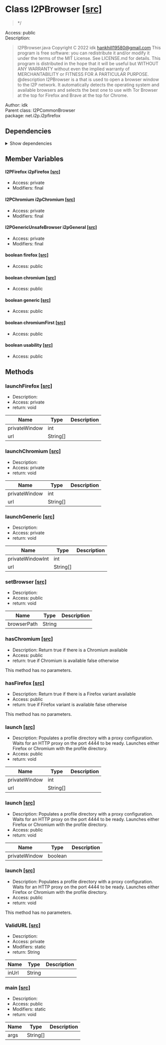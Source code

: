 # Class I2PBrowser [[src]](src/java/net/i2p/i2pfirefox/I2PBrowser.java)  

 > */  

Access: public  
Description:  
 > I2PBrowser.java Copyright C 2022 idk <hankhill19580@gmail.com> This program is free software: you can redistribute it and/or modify it under the terms of the MIT License. See LICENSE.md for details. This program is distributed in the hope that it will be useful but WITHOUT ANY WARRANTY without even the implied warranty of MERCHANTABILITY or FITNESS FOR A PARTICULAR PURPOSE. @description I2PBrowser is a that is used to open a browser window to the I2P network. It automatically detects the operating system and available browsers and selects the best one to use with Tor Browser at the top for Firefox and Brave at the top for Chrome.  

Author: idk   
Parent class: I2PCommonBrowser  
package: net.i2p.i2pfirefox  

## Dependencies

<details>  
  <summary>  
    Show dependencies  
  </summary>  
  <ul>  
<li>java.util.ArrayList</li>
  </ul>  
</details>  

## Member Variables

####  I2PFirefox i2pFirefox  [[src]](src/java/net/i2p/i2pfirefox/I2PBrowser.java#L)

 >   

+ Access: private  
+ Modifiers: final 

####  I2PChromium i2pChromium  [[src]](src/java/net/i2p/i2pfirefox/I2PBrowser.java#L)

 >   

+ Access: private  
+ Modifiers: final 

####  I2PGenericUnsafeBrowser i2pGeneral  [[src]](src/java/net/i2p/i2pfirefox/I2PBrowser.java#L)

 >   

+ Access: private  
+ Modifiers: final 

####  boolean firefox  [[src]](src/java/net/i2p/i2pfirefox/I2PBrowser.java#L)

 >   

+ Access: public  

####  boolean chromium  [[src]](src/java/net/i2p/i2pfirefox/I2PBrowser.java#L)

 >   

+ Access: public  

####  boolean generic  [[src]](src/java/net/i2p/i2pfirefox/I2PBrowser.java#L)

 >   

+ Access: public  

####  boolean chromiumFirst  [[src]](src/java/net/i2p/i2pfirefox/I2PBrowser.java#L)

 >   

+ Access: public  

####  boolean usability  [[src]](src/java/net/i2p/i2pfirefox/I2PBrowser.java#L)

 >   

+ Access: public  

## Methods

### launchFirefox [[src]](src/java/net/i2p/i2pfirefox/I2PBrowser.java#L34)

+ Description:   
+ Access: private  
+ return: void  

| Name | Type | Description |  
| ----- | ----- | ----- |  
| privateWindow | int |  |  
| url | String[] |  |  


### launchChromium [[src]](src/java/net/i2p/i2pfirefox/I2PBrowser.java#L39)

+ Description:   
+ Access: private  
+ return: void  

| Name | Type | Description |  
| ----- | ----- | ----- |  
| privateWindow | int |  |  
| url | String[] |  |  


### launchGeneric [[src]](src/java/net/i2p/i2pfirefox/I2PBrowser.java#L44)

+ Description:   
+ Access: private  
+ return: void  

| Name | Type | Description |  
| ----- | ----- | ----- |  
| privateWindowInt | int |  |  
| url | String[] |  |  


### setBrowser [[src]](src/java/net/i2p/i2pfirefox/I2PBrowser.java#L70)

+ Description:   
+ Access: public  
+ return: void  

| Name | Type | Description |  
| ----- | ----- | ----- |  
| browserPath | String |  |  


### hasChromium [[src]](src/java/net/i2p/i2pfirefox/I2PBrowser.java#L80)

+ Description: Return true if there is a Chromium available   
+ Access: public  
+ return: true if Chromium is available false otherwise   

This method has no parameters.  


### hasFirefox [[src]](src/java/net/i2p/i2pfirefox/I2PBrowser.java#L97)

+ Description: Return true if there is a Firefox variant available   
+ Access: public  
+ return: true if Firefox variant is available false otherwise   

This method has no parameters.  


### launch [[src]](src/java/net/i2p/i2pfirefox/I2PBrowser.java#L117)

+ Description: Populates a profile directory with a proxy configuration. Waits for an HTTP proxy on the port 4444 to be ready. Launches either Firefox or Chromium with the profile directory.   
+ Access: public  
+ return: void  

| Name | Type | Description |  
| ----- | ----- | ----- |  
| privateWindow | int |  |  
| url | String[] |  |  


### launch [[src]](src/java/net/i2p/i2pfirefox/I2PBrowser.java#L160)

+ Description: Populates a profile directory with a proxy configuration. Waits for an HTTP proxy on the port 4444 to be ready. Launches either Firefox or Chromium with the profile directory.   
+ Access: public  
+ return: void  

| Name | Type | Description |  
| ----- | ----- | ----- |  
| privateWindow | boolean |  |  


### launch [[src]](src/java/net/i2p/i2pfirefox/I2PBrowser.java#L174)

+ Description: Populates a profile directory with a proxy configuration. Waits for an HTTP proxy on the port 4444 to be ready. Launches either Firefox or Chromium with the profile directory.   
+ Access: public  
+ return: void  

This method has no parameters.  


### ValidURL [[src]](src/java/net/i2p/i2pfirefox/I2PBrowser.java#L176)

+ Description:   
+ Access: private  
+ Modifiers: static 
+ return: String  

| Name | Type | Description |  
| ----- | ----- | ----- |  
| inUrl | String |  |  


### main [[src]](src/java/net/i2p/i2pfirefox/I2PBrowser.java#L186)

+ Description:   
+ Access: public  
+ Modifiers: static 
+ return: void  

| Name | Type | Description |  
| ----- | ----- | ----- |  
| args | String[] |  |  



